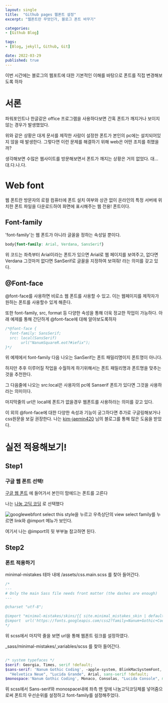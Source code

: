 ```yaml
---
layout: single
title:  "Github pages 웹폰트 설정"
excerpt: "웹폰트란 무엇인가, 블로그 폰트 바꾸기"

categories:
- [Github Blog]

tags:
- [Blog, jekyll, Github, Git]

date: 2022-03-29
published: true
---
```

이번 시간에는 블로그의 웹포트에 대한 기본적인 이해를 바탕으로 폰트를 직접 변경해보도록 하자
# 서론
파워포인트나 한글같은 office 프로그램을 사용하다보면 간혹 폰트가 깨지거나 보이지 않는 경우가 발생했었다.

위와 같은 상황은 대게 문서를 제작한 사람이 설정한 폰트가 본인의 pc에는 설치되어있지 않을 때 발생한다.
그렇다면 이런 문제를 해결하기 위해 web은 어떤 조치를 취했을까?

생각해보면 수많은 웹사이트를 방문해보면서 폰트가 깨지는 상황은 거의 없었다.
대...대.다.나.다.

# Web font

웹 폰트란 방문자의 로컬 컴퓨터에 폰트 설치 여부와 상관 없이 온라인의 특정 서버에 위치한 폰트 파일을 다운로드하여 화면에 표시해주는 웹 전용! 폰트이다.

## Font-family

'font-family'는 웹 폰트가 아니라 글꼴을 정하는 속성일 뿐이다.
```css
body{font-family: Arial, Verdana, SansSerif}
```
위 코드는 좌측부터 Arial이라는 폰트가 있으면 Arial로 웹 페이지를 보여주고, 없다면 Verdana 그것마저 없다면 SanSerif로 글꼴을 지정하여 보여줘!
 라는 의미를 갖고 있다.

## @Font-face
@font-face를 사용하면 비로소  웹 폰트를 사용할 수 있고. 이는 웹페이지를 제작자가 원하는 폰트를 사용할수 있게 해준다.

또한 font-family, src, format 등 다양한 속성을 통해 더욱 정교한 작업이 가능하다.
아래 예제를 통해 간단하게 @font-face에 대해 알아보도록하자

```css
/*@font-face {
  font-family: SansSerif;
  src: local(SansSerif)
       url("NanumSquareR.eot?#iefix");
}*/
```
위 예제에서 font-family 다음 나오는 SanSerif는 폰트 패밀리명이지 폰트명이 아니다.

하지만 추후 이루어질 작업을 수월하게 하기위해서는 폰트 패밀리명과 폰트명을 맞추는것을 추천한다.

그 다음줄에 나오는 src:local은 사용자의 pc에 Sanserif 폰트가 있다면 그것을 사용하라는 의미이다.

마지막줄의 url은 local에 폰트가 없을경우 웹폰트를 사용하라는 의미를 갖고 있다.

이 외의 @font-face에 대한 다양한 속성과 기능이 궁그하다면 추가로 구글링해보거나 css원문을 보길 권장한다.
나는 [kim-jaemin420](https://velog.io/@kim-jaemin420/Web-font%EC%9B%B9-%ED%8F%B0%ED%8A%B8%EC%97%90-%EB%8C%80%ED%95%B4%EC%84%9C) 님의 블로그를 통해 많은 도움을 받았다.


# 실전 적용해보기!
## Step1
### 구글 웹 폰트 선택!
[구글 웹 폰트](https://fonts.google.com/) 에 들어가서 본인이 맘에드는 폰트를 고른다

나는 [나눔 고딕 코딩](https://fonts.google.com/specimen/Nanum+Gothic+Coding?query=nanum) 로 선택했다

![googlewebfont](https://user-images.githubusercontent.com/101924720/160636314-d379544d-3b4f-49b0-86b0-55d7c524154d.png)
select this style을 누르고 우측상단의 view select family를 누르면 link와 @import 메뉴가 보인다.

여기서 나는 @import의 뒷 부부늘  참고하면 된다.


## Step2
### 폰트 적용하기

minimal-mistakes 테마 내에 /assets/css.main.scss 를 찾아 들어간다.

```css
/*
---
# Only the main Sass file needs front matter (the dashes are enough)
---

@charset "utf-8";

@import "minimal-mistakes/skins/{{ site.minimal_mistakes_skin | default: 'default' }}"; // skin
@import  url('https://fonts.googleapis.com/css2?family=Nanum+Gothic+Coding&display=swap'); // 이 부분 수정함
*/
```
위 scss에서  마지막 줄을 보면 url을 통해 웹폰트 링크를 설정하였다.

_sass/minimal-mistakes/_variables/scss 를 찾아 들어간다.

```scss

/* system typefaces */
$serif: Georgia, Times, serif !default;
$sans-serif: 'Nanum Gothic Coding', -apple-system, BlinkMacSystemFont, "Roboto", "Segoe UI",
  "Helvetica Neue", "Lucida Grande", Arial, sans-serif !default;
$monospace:'Nanum Gothic Coding', Monaco, Consolas, "Lucida Console", monospace !default;
```

위 scss에서 Sans-serif와 monospace내에 좌측 맨 앞에 나눔고딕코딩체를 넣어줌으로써 폰트의 우선순위를 설정하고 font-family를 설정해주었다.

